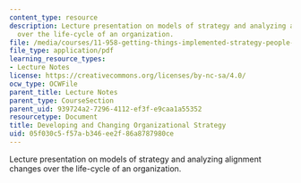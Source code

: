 ```yaml
---
content_type: resource
description: Lecture presentation on models of strategy and analyzing alignment changes
  over the life-cycle of an organization.
file: /media/courses/11-958-getting-things-implemented-strategy-people-performance-and-leadership-january-iap-2009/05f030c5f57ab346ee2f86a8787980ce_slides2.pdf
file_type: application/pdf
learning_resource_types:
- Lecture Notes
license: https://creativecommons.org/licenses/by-nc-sa/4.0/
ocw_type: OCWFile
parent_title: Lecture Notes
parent_type: CourseSection
parent_uid: 939724a2-7296-4112-ef3f-e9caa1a55352
resourcetype: Document
title: Developing and Changing Organizational Strategy
uid: 05f030c5-f57a-b346-ee2f-86a8787980ce
---
```

Lecture presentation on models of strategy and analyzing alignment changes over the life-cycle of an organization.